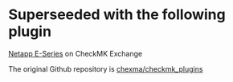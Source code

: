 # Superseeded with the following plugin

[Netapp E-Series](https://exchange.checkmk.com/p/netapp-eseries) on CheckMK Exchange

The original Github repository is [chexma/checkmk_plugins](https://github.com/chexma/checkmk_plugins/tree/master/netapp_eseries)

